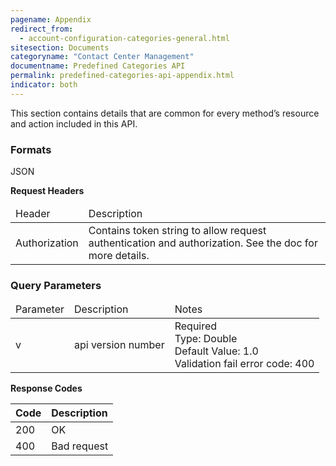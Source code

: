 ```yaml
---
pagename: Appendix
redirect_from:
  - account-configuration-categories-general.html
sitesection: Documents
categoryname: "Contact Center Management"
documentname: Predefined Categories API
permalink: predefined-categories-api-appendix.html
indicator: both
---
```


This section contains details that are common for every method’s resource and action included in this API.

### Formats

JSON

**Request Headers**

<table>
<thead>
  <tr>
    <td>Header</td>
    <td>Description</td>
</thead>
<tbody>
  </tr>
  <tr>
    <td>Authorization</td>
    <td>Contains token string to allow request authentication and authorization. See the doc for more details.</td>
  </tr>
</tbody>
</table>

### Query Parameters

<table>
<thead>
  <tr>
    <td>Parameter</td>
    <td>Description</td>
    <td>Notes</td>
  </tr>
</thead>
<tbody>
  <tr>
    <td>v</td>
    <td>api version number</td>
    <td>Required<br>Type: Double<br>Default Value: 1.0<br>Validation fail error code: 400</td>
  </tr>
</tbody>
</table>

**Response Codes**

|Code | Description |
| :----- | :-------------|
|200 | OK |
| 400 | Bad request |
